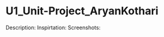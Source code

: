 # U1_Unit-Project_AryanKothari
<html> Description: </html>
<html> Inspirtation: </html>
<html> Screenshots: </html>
